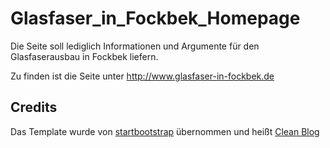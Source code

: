 # Glasfaser_in_Fockbek_Homepage
Die Seite soll lediglich Informationen und Argumente für den Glasfaserausbau in Fockbek liefern.  
  
Zu finden ist die Seite unter http://www.glasfaser-in-fockbek.de 

## Credits
Das Template wurde von [startbootstrap](https://startbootstrap.com/) übernommen und heißt [Clean Blog](https://startbootstrap.com/template-overviews/clean-blog/) 
